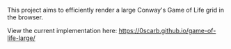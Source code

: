 This project aims to efficiently render a large Conway's Game of Life grid in
the browser.

View the current implementation here:
<https://0scarb.github.io/game-of-life-large/>
